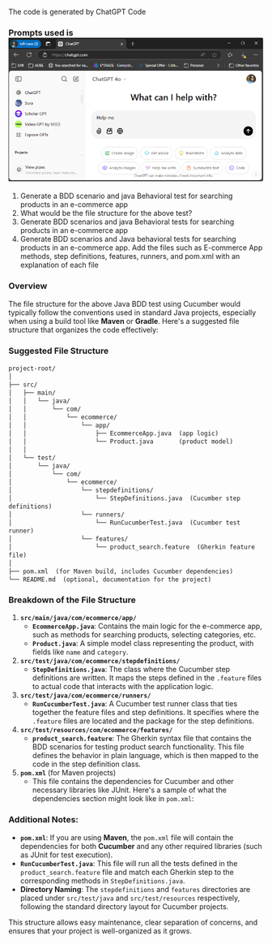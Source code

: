 The code is generated by ChatGPT Code

### Prompts used is![ChatGPT4.0.png](assets/ChatGPT4.0.png)

1. Generate a BDD scenario and java Behavioral test for searching products in an e-commerce app
2. What would be the file structure for the above test?
3. Generate BDD scenarios and java Behavioral tests for searching products in an e-commerce app
4. Generate BDD scenarios and Java behavioral tests for searching products in an e-commerce app. Add the files such as E-commerce App methods,  step definitions, features, runners, and pom.xml with an  explanation of each file

### Overview

The file structure for the above Java BDD test using Cucumber would typically follow the conventions used in standard Java projects, especially when using a build tool like **Maven** or **Gradle**. Here's a suggested file structure that organizes the code effectively:

### Suggested File Structure

```
project-root/
│
├── src/
│   ├── main/
│   │   └── java/
│   │       └── com/
│   │           └── ecommerce/
│   │               └── app/
│   │                   ├── EcommerceApp.java  (app logic)
│   │                   └── Product.java       (product model)
│   │
│   └── test/
│       └── java/
│           └── com/
│               └── ecommerce/
│                   └── stepdefinitions/
│                       └── StepDefinitions.java  (Cucumber step definitions)
│                   └── runners/
│                       └── RunCucumberTest.java  (Cucumber test runner)
│                   └── features/
│                       └── product_search.feature  (Gherkin feature file)
│
├── pom.xml  (for Maven build, includes Cucumber dependencies)
└── README.md  (optional, documentation for the project)
```

### Breakdown of the File Structure

1. **`src/main/java/com/ecommerce/app/`**
   * **`EcommerceApp.java`**: Contains the main logic for the e-commerce app, such as methods for searching products, selecting categories, etc.
   * **`Product.java`**: A simple model class representing the product, with fields like `name` and `category`.
2. **`src/test/java/com/ecommerce/stepdefinitions/`**
   * **`StepDefinitions.java`**: The class where the Cucumber step definitions are written. It maps the steps defined in the `.feature` files to actual code that interacts with the application logic.
3. **`src/test/java/com/ecommerce/runners/`**
   * **`RunCucumberTest.java`**: A Cucumber test runner class that ties together the feature files and step definitions. It specifies where the `.feature` files are located and the package for the step definitions.
4. **`src/test/resources/com/ecommerce/features/`**
   * **`product_search.feature`**: The Gherkin syntax file that contains the BDD scenarios for testing product search functionality. This file defines the behavior in plain language, which is then mapped to the code in the step definition class.
5. **`pom.xml`** (for Maven projects)
   * This file contains the dependencies for Cucumber and other necessary libraries like JUnit. Here's a sample of what the dependencies section might look like in `pom.xml`:

### Additional Notes:

* **`pom.xml`**: If you are using **Maven**, the `pom.xml` file will contain the dependencies for both **Cucumber** and any other required libraries (such as JUnit for test execution).
* **`RunCucumberTest.java`**: This file will run all the tests defined in the `product_search.feature` file and match each Gherkin step to the corresponding methods in `StepDefinitions.java`.
* **Directory Naming**: The `stepdefinitions` and `features` directories are placed under `src/test/java` and `src/test/resources` respectively, following the standard directory layout for Cucumber projects.

This structure allows easy maintenance, clear separation of concerns, and ensures that your project is well-organized as it grows.
